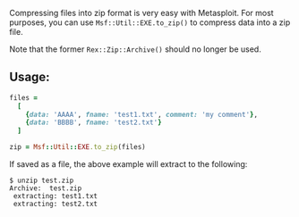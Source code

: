 Compressing files into zip format is very easy with Metasploit. For most purposes, you can use `Msf::Util::EXE.to_zip()` to compress data into a zip file.

Note that the former `Rex::Zip::Archive()` should no longer be used.

## Usage:

```ruby
files =
  [
    {data: 'AAAA', fname: 'test1.txt', comment: 'my comment'},
    {data: 'BBBB', fname: 'test2.txt'}
  ]

zip = Msf::Util::EXE.to_zip(files)
```

If saved as a file, the above example will extract to the following:

```
$ unzip test.zip 
Archive:  test.zip
 extracting: test1.txt               
 extracting: test2.txt
```